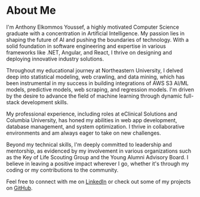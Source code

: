 # About Me

I'm Anthony Elkommos Youssef, a highly motivated Computer Science graduate with a concentration in Artificial Intelligence. My passion lies in shaping the future of AI and pushing the boundaries of technology. With a solid foundation in software engineering and expertise in various frameworks like .NET, Angular, and React, I thrive on designing and deploying innovative industry solutions.

Throughout my educational journey at Northeastern University, I delved deep into statistical modeling, web crawling, and data mining, which has been instrumental in my success in building integrations of AWS S3 AI/ML models, predictive models, web scraping, and regression models. I'm driven by the desire to advance the field of machine learning through dynamic full-stack development skills.

My professional experience, including roles at eClinical Solutions and Columbia University, has honed my abilities in web app development, database management, and system optimization. I thrive in collaborative environments and am always eager to take on new challenges.

Beyond my technical skills, I'm deeply committed to leadership and mentorship, as evidenced by my involvement in various organizations such as the Key of Life Scouting Group and the Young Alumni Advisory Board. I believe in leaving a positive impact wherever I go, whether it's through my coding or my contributions to the community.

Feel free to connect with me on [LinkedIn](https://www.linkedin.com/in/anthony-elkommos) or check out some of my projects on [GitHub](https://github.com/anthonyyoussef01).


